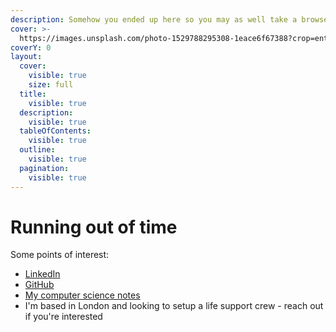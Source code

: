 ```yaml
---
description: Somehow you ended up here so you may as well take a browse :)
cover: >-
  https://images.unsplash.com/photo-1529788295308-1eace6f67388?crop=entropy&cs=srgb&fm=jpg&ixid=M3wxOTcwMjR8MHwxfHNlYXJjaHw2fHxzdW4lMjBzcGFjZXxlbnwwfHx8fDE3MzkzMTc1MTl8MA&ixlib=rb-4.0.3&q=85
coverY: 0
layout:
  cover:
    visible: true
    size: full
  title:
    visible: true
  description:
    visible: true
  tableOfContents:
    visible: true
  outline:
    visible: true
  pagination:
    visible: true
---
```


# Running out of time

Some points of interest:

* [LinkedIn](https://www.linkedin.com/in/geoffrey-choy/)
* [GitHub](https://github.com/burrt)
* [My computer science notes](https://cs-docs-2.gitbook.io/notes)
* I'm based in London and looking to setup a life support crew - reach out if you're interested
